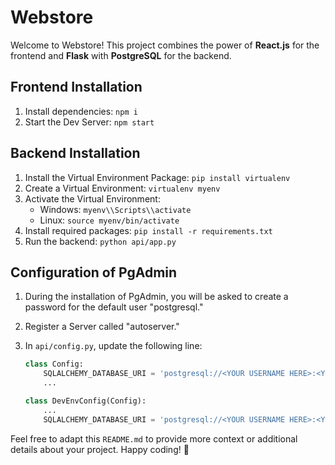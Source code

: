 # Webstore

Welcome to Webstore! This project combines the power of **React.js** for the frontend and **Flask** with **PostgreSQL** for the backend.

## Frontend Installation

1. Install dependencies: `npm i`
2. Start the Dev Server: `npm start`

## Backend Installation

1. Install the Virtual Environment Package: `pip install virtualenv`
2. Create a Virtual Environment: `virtualenv myenv`
3. Activate the Virtual Environment:
    - Windows: `myenv\\Scripts\\activate`
    - Linux: `source myenv/bin/activate`
4. Install required packages: `pip install -r requirements.txt`
5. Run the backend: `python api/app.py`

## Configuration of PgAdmin

1. During the installation of PgAdmin, you will be asked to create a password for the default user "postgresql."
2. Register a Server called "autoserver."
3. In `api/config.py`, update the following line:

    ```python
    class Config:
        SQLALCHEMY_DATABASE_URI = 'postgresql://<YOUR USERNAME HERE>:<YOUR PASSWORD HERE>@localhost:5432/market'
        ...

    class DevEnvConfig(Config):
        ...
        SQLALCHEMY_DATABASE_URI = 'postgresql://<YOUR USERNAME HERE>:<YOUR PASSWORD HERE>@localhost:5432/market'
    ```

Feel free to adapt this `README.md` to provide more context or additional details about your project. Happy coding! 🚀
